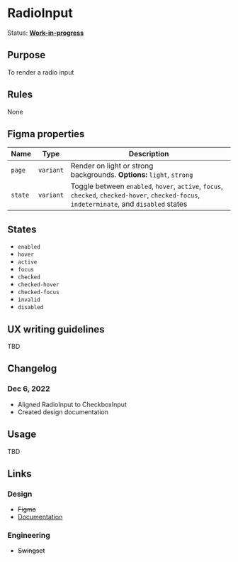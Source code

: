 # RadioInput

Status: **[Work-in-progress](/guides/can-i-use#work-in-progress)**

## Purpose

To render a radio input

## Rules

None

## Figma properties

| Name    | Type      | Description                                                                                                                               |
| ------- | --------- | ----------------------------------------------------------------------------------------------------------------------------------------- |
| `page`  | `variant` | Render on light or strong backgrounds. **Options:** `light`, `strong`                                                                     |
| `state` | `variant` | Toggle between `enabled`, `hover`, `active`, `focus`, `checked`, `checked-hover`, `checked-focus`, `indeterminate`, and `disabled` states |

## States

- `enabled`
- `hover`
- `active`
- `focus`
- `checked`
- `checked-hover`
- `checked-focus`
- `invalid`
- `disabled`

## UX writing guidelines

TBD

## Changelog

### Dec 6, 2022

- Aligned RadioInput to CheckboxInput
- Created design documentation

## Usage

TBD

## Links

### Design

- ~~Figma~~
- [Documentation](/components/form/radio-input)

### Engineering

- ~~Swingset~~
